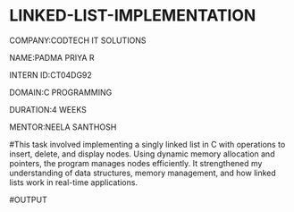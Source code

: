 # LINKED-LIST-IMPLEMENTATION

COMPANY:CODTECH IT SOLUTIONS

NAME:PADMA PRIYA R

INTERN ID:CT04DG92

DOMAIN:C PROGRAMMING

DURATION:4 WEEKS

MENTOR:NEELA SANTHOSH

#This task involved implementing a singly linked list in C with operations to insert, delete, and display nodes. Using dynamic memory allocation and pointers, the program manages nodes efficiently. It strengthened my understanding of data structures, memory management, and how linked lists work in real-time applications.

#OUTPUT
